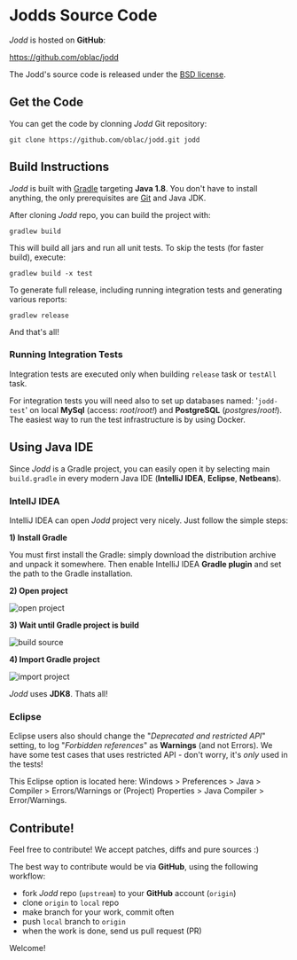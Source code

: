 # Jodds Source Code

*Jodd* is hosted on **GitHub**:

<div class="button button-long"><a href="https://github.com/oblac/jodd">https://github.com/oblac/jodd</a></div>

The Jodd's source code is released under the [BSD license](/license.html).

## Get the Code

You can get the code by clonning *Jodd* Git repository:

	git clone https://github.com/oblac/jodd.git jodd

## Build Instructions

*Jodd* is built with [Gradle](http://gradle.org) targeting **Java 1.8**.
You don't have to install anything, the only prerequisites are
[Git](http://help.github.com/set-up-git-redirect) and Java JDK.

After cloning *Jodd* repo, you can build the project with:

	gradlew build

This will build all jars and run all unit tests. To skip the tests (for faster build), execute:

	gradlew build -x test

To generate full release, including running integration tests and generating various reports:

	gradlew release

And that's all!

### Running Integration Tests

Integration tests are executed only when building `release` task or `testAll` task.

For integration tests you will need also to set up databases named: '`jodd-test`' on local **MySql** (access: _root_/_root!_) and **PostgreSQL** (_postgres_/_root!_).
The easiest way to run the test infrastructure is by using Docker.

## Using Java IDE

Since *Jodd* is a Gradle project, you can easily open it by selecting main `build.gradle` in
every modern Java IDE (**IntelliJ IDEA**, **Eclipse**, **Netbeans**).

### IntellJ IDEA

IntelliJ IDEA can open *Jodd* project very nicely. Just follow the simple steps:

**1) Install Gradle**

You must first install the Gradle: simply download the distribution archive
and unpack it somewhere. Then enable IntelliJ IDEA **Gradle plugin** and set
the path to the Gradle installation.

**2) Open project**

![open project](/gfx/source-1-open-project.png)

**3) Wait until Gradle project is build**

![build source](/gfx/source-2-building.png)

**4) Import Gradle project**

![import project](/gfx/source-3-import-project.png)

*Jodd* uses **JDK8**. Thats all!


### Eclipse

Eclipse users also should change the "_Deprecated and restricted API_" setting, to log "_Forbidden references_" as **Warnings** (and not Errors). We have some test cases that uses restricted API - don't worry, it's _only_ used in the tests!

This Eclipse option is located here: Windows > Preferences > Java > Compiler > Errors/Warnings or (Project) Properties > Java Compiler > Error/Warnings.


## Contribute!

Feel free to contribute! We accept patches, diffs and pure sources :)

The best way to contribute would be via **GitHub**, using the following workflow:

+ fork *Jodd* repo (<code>upstream</code>) to your **GitHub** account (`origin`)
+ clone `origin` to `local` repo
+ make branch for your work, commit often
+ push `local` branch to `origin`
+ when the work is done, send us pull request (PR)

Welcome!